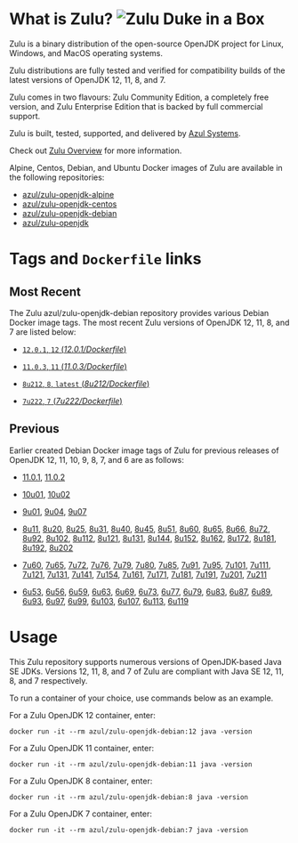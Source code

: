 What is Zulu? ![Zulu Duke in a Box][1]
======================================

Zulu is a binary distribution of the open-source OpenJDK project for Linux, Windows, and MacOS operating systems.

Zulu distributions are fully tested and verified for compatibility builds of the latest versions of OpenJDK 12, 11, 8, and 7.

Zulu comes in two flavours: Zulu Community Edition, a completely free version, and Zulu Enterprise Edition that is backed by full commercial support.

Zulu is built, tested, supported, and delivered by [Azul Systems][2].

Check out [Zulu Overview][3] for more information.

Alpine, Centos, Debian, and Ubuntu Docker images of Zulu are available in the following repositories:

  * [azul/zulu-openjdk-alpine][4]
  * [azul/zulu-openjdk-centos][5]
  * [azul/zulu-openjdk-debian][6]
  * [azul/zulu-openjdk][7]

Tags and `Dockerfile` links
===========================

Most Recent
-----------

The Zulu azul/zulu-openjdk-debian repository provides various Debian Docker image tags. The most recent Zulu versions of OpenJDK 12, 11, 8, and 7 are listed below:

 * [`12.0.1`, `12` (*12.0.1/Dockerfile*)][82]

 * [`11.0.3`, `11` (*11.0.3/Dockerfile*)][79]

 * [`8u212`, `8`, `latest` (*8u212/Dockerfile*)][50]

 * [`7u222`, `7` (*7u222/Dockerfile*)][28]

Previous
--------

Earlier created Debian Docker image tags of Zulu for previous releases of OpenJDK 12, 11, 10, 9, 8, 7, and 6 are as follows:

* [11.0.1][80], [11.0.2][81]

* [10u01][77], [10u02][78]

* [9u01][74], [9u04][75], [9u07][76]

* [8u11][51], [8u20][52], [8u25][53], [8u31][54], [8u40][55], [8u45][56], [8u51][57], [8u60][58], [8u65][59], [8u66][60], [8u72][61], [8u92][62], [8u102][63], [8u112][64], [8u121][65], [8u131][66], [8u144][67], [8u152][68], [8u162][69], [8u172][70], [8u181][71], [8u192][72], [8u202][73]

* [7u60][29], [7u65][30], [7u72][31], [7u76][32], [7u79][33], [7u80][34], [7u85][35], [7u91][36], [7u95][37], [7u101][38], [7u111][39], [7u121][40], [7u131][41], [7u141][42], [7u154][43], [7u161][44], [7u171][45], [7u181][46], [7u191][47], [7u201][48], [7u211][49]

* [6u53][10], [6u56][11], [6u59][12], [6u63][13], [6u69][14], [6u73][15], [6u77][16], [6u79][17], [6u83][18], [6u87][19], [6u89][20], [6u93][21], [6u97][22], [6u99][23], [6u103][24], [6u107][25], [6u113][26], [6u119][27]

Usage
=====

This Zulu repository supports numerous versions of OpenJDK-based Java SE JDKs. Versions 12, 11, 8, and 7 of Zulu are compliant with Java SE 12, 11, 8, and 7 respectively.

To run a container of your choice, use commands below as an example.

For a Zulu OpenJDK 12 container, enter:

    docker run -it --rm azul/zulu-openjdk-debian:12 java -version

For a Zulu OpenJDK 11 container, enter:

    docker run -it --rm azul/zulu-openjdk-debian:11 java -version

For a Zulu OpenJDK 8 container, enter:

    docker run -it --rm azul/zulu-openjdk-debian:8 java -version

For a Zulu OpenJDK 7 container, enter:

    docker run -it --rm azul/zulu-openjdk-debian:7 java -version

  [1]: https://www.azul.com/files/ZuluDocker60.gif
  [2]: http://www.azul.com/zulu
  [3]: https://www.azul.com/products/zulu-enterprise
  [4]: https://hub.docker.com/r/azul/zulu-openjdk-alpine
  [5]: https://hub.docker.com/r/azul/zulu-openjdk-centos
  [6]: https://hub.docker.com/r/azul/zulu-openjdk-debian
  [7]: https://hub.docker.com/r/azul/zulu-openjdk

  [10]: https://github.com/zulu-openjdk/zulu-openjdk/blob/master/debian/6u53-6.5.0.2/Dockerfile
  [11]: https://github.com/zulu-openjdk/zulu-openjdk/blob/master/debian/6u56-6.6.0.1/Dockerfile
  [12]: https://github.com/zulu-openjdk/zulu-openjdk/blob/master/debian/6u59-6.7.0.2/Dockerfile
  [13]: https://github.com/zulu-openjdk/zulu-openjdk/blob/master/debian/6u63-6.8.0.1/Dockerfile
  [14]: https://github.com/zulu-openjdk/zulu-openjdk/blob/master/debian/6u69-6.9.0.3/Dockerfile
  [15]: https://github.com/zulu-openjdk/zulu-openjdk/blob/master/debian/6u73-6.10.0.3/Dockerfile
  [16]: https://github.com/zulu-openjdk/zulu-openjdk/blob/master/debian/6u77-6.11.0.2/Dockerfile
  [17]: https://github.com/zulu-openjdk/zulu-openjdk/blob/master/debian/6u79-6.12.0.2/Dockerfile
  [18]: https://github.com/zulu-openjdk/zulu-openjdk/blob/master/debian/6u83-6.13.0.3/Dockerfile
  [19]: https://github.com/zulu-openjdk/zulu-openjdk/blob/master/debian/6u87-6.14.0.1/Dockerfile
  [20]: https://github.com/zulu-openjdk/zulu-openjdk/blob/master/debian/6u89-6.15.0.1/Dockerfile
  [21]: https://github.com/zulu-openjdk/zulu-openjdk/blob/master/debian/6u93-6.16.0.1/Dockerfile
  [22]: https://github.com/zulu-openjdk/zulu-openjdk/blob/master/debian/6u97-6.17.0.1/Dockerfile
  [23]: https://github.com/zulu-openjdk/zulu-openjdk/blob/master/debian/6u99-6.18.0.3/Dockerfile
  [24]: https://github.com/zulu-openjdk/zulu-openjdk/blob/master/debian/6u103-6.19.0.1/Dockerfile
  [25]: https://github.com/zulu-openjdk/zulu-openjdk/blob/master/debian/6u107-6.20.0.1/Dockerfile
  [26]: https://github.com/zulu-openjdk/zulu-openjdk/blob/master/debian/6u113-6.21.0.3/Dockerfile
  [27]: https://github.com/zulu-openjdk/zulu-openjdk/blob/master/debian/6u119-6.22.0.3/Dockerfile
  [28]: https://github.com/zulu-openjdk/zulu-openjdk/blob/master/debian/7u222-7.29.0.5/Dockerfile
  [29]: https://github.com/zulu-openjdk/zulu-openjdk/blob/master/debian/7u60-7.5.0.1/Dockerfile
  [30]: https://github.com/zulu-openjdk/zulu-openjdk/blob/master/debian/7u65-7.6.0.1/Dockerfile
  [31]: https://github.com/zulu-openjdk/zulu-openjdk/blob/master/debian/7u72-7.7.0.1/Dockerfile
  [32]: https://github.com/zulu-openjdk/zulu-openjdk/blob/master/debian/7u76-7.8.0.3/Dockerfile
  [33]: https://github.com/zulu-openjdk/zulu-openjdk/blob/master/debian/7u79-7.9.0.2/Dockerfile
  [34]: https://github.com/zulu-openjdk/zulu-openjdk/blob/master/debian/7u80-7.10.0.1/Dockerfile
  [35]: https://github.com/zulu-openjdk/zulu-openjdk/blob/master/debian/7u85-7.11.0.3/Dockerfile
  [36]: https://github.com/zulu-openjdk/zulu-openjdk/blob/master/debian/7u91-7.12.0.3/Dockerfile
  [37]: https://github.com/zulu-openjdk/zulu-openjdk/blob/master/debian/7u95-7.13.0.1/Dockerfile
  [38]: https://github.com/zulu-openjdk/zulu-openjdk/blob/master/debian/7u101-7.14.0.5/Dockerfile
  [39]: https://github.com/zulu-openjdk/zulu-openjdk/blob/master/debian/7u111-7.15.0.1/Dockerfile
  [40]: https://github.com/zulu-openjdk/zulu-openjdk/blob/master/debian/7u121-7.16.0.1/Dockerfile
  [41]: https://github.com/zulu-openjdk/zulu-openjdk/blob/master/debian/7u131-7.17.0.5/Dockerfile
  [42]: https://github.com/zulu-openjdk/zulu-openjdk/blob/master/debian/7u141-7.18.0.3/Dockerfile
  [43]: https://github.com/zulu-openjdk/zulu-openjdk/blob/master/debian/7u154-7.20.0.3/Dockerfile
  [44]: https://github.com/zulu-openjdk/zulu-openjdk/blob/master/debian/7u161-7.21.0.3/Dockerfile
  [45]: https://github.com/zulu-openjdk/zulu-openjdk/blob/master/debian/7u171-7.22.0.3/Dockerfile
  [46]: https://github.com/zulu-openjdk/zulu-openjdk/blob/master/debian/7u181-7.23.0.1/Dockerfile
  [47]: https://github.com/zulu-openjdk/zulu-openjdk/blob/master/debian/7u191-7.24.0.1/Dockerfile
  [48]: https://github.com/zulu-openjdk/zulu-openjdk/blob/master/debian/7u201-7.25.0.5/Dockerfile
  [49]: https://github.com/zulu-openjdk/zulu-openjdk/blob/master/debian/7u211-7.27.0.1/Dockerfile
  [50]: https://github.com/zulu-openjdk/zulu-openjdk/blob/master/debian/8u212-8.38.0.13/Dockerfile
  [51]: https://github.com/zulu-openjdk/zulu-openjdk/blob/master/debian/8u11-8.2.0.1/Dockerfile
  [52]: https://github.com/zulu-openjdk/zulu-openjdk/blob/master/debian/8u20-8.3.0.1/Dockerfile
  [53]: https://github.com/zulu-openjdk/zulu-openjdk/blob/master/debian/8u25-8.4.0.1/Dockerfile
  [54]: https://github.com/zulu-openjdk/zulu-openjdk/blob/master/debian/8u31-8.5.0.1/Dockerfile
  [55]: https://github.com/zulu-openjdk/zulu-openjdk/blob/master/debian/8u40-8.6.0.1/Dockerfile
  [56]: https://github.com/zulu-openjdk/zulu-openjdk/blob/master/debian/8u45-8.7.0.5/Dockerfile
  [57]: https://github.com/zulu-openjdk/zulu-openjdk/blob/master/debian/8u51-8.8.0.3/Dockerfile
  [58]: https://github.com/zulu-openjdk/zulu-openjdk/blob/master/debian/8u60-8.9.0.4/Dockerfile
  [59]: https://github.com/zulu-openjdk/zulu-openjdk/blob/master/debian/8u65-8.10.0.1/Dockerfile
  [60]: https://github.com/zulu-openjdk/zulu-openjdk/blob/master/debian/8u66-8.11.0.1/Dockerfile
  [61]: https://github.com/zulu-openjdk/zulu-openjdk/blob/master/debian/8u72-8.13.0.5/Dockerfile
  [62]: https://github.com/zulu-openjdk/zulu-openjdk/blob/master/debian/8u92-8.15.0.1/Dockerfile
  [63]: https://github.com/zulu-openjdk/zulu-openjdk/blob/master/debian/8u102-8.17.0.3/Dockerfile
  [64]: https://github.com/zulu-openjdk/zulu-openjdk/blob/master/debian/8u112-8.19.0.1/Dockerfile
  [65]: https://github.com/zulu-openjdk/zulu-openjdk/blob/master/debian/8u121-8.20.0.5/Dockerfile
  [66]: https://github.com/zulu-openjdk/zulu-openjdk/blob/master/debian/8u131-8.21.0.1/Dockerfile
  [67]: https://github.com/zulu-openjdk/zulu-openjdk/blob/master/debian/8u144-8.23.0.3/Dockerfile
  [68]: https://github.com/zulu-openjdk/zulu-openjdk/blob/master/debian/8u152-8.25.0.1/Dockerfile
  [69]: https://github.com/zulu-openjdk/zulu-openjdk/blob/master/debian/8u162-8.27.0.7/Dockerfile
  [70]: https://github.com/zulu-openjdk/zulu-openjdk/blob/master/debian/8u172-8.30.0.1/Dockerfile
  [71]: https://github.com/zulu-openjdk/zulu-openjdk/blob/master/debian/8u181-8.31.0.1/Dockerfile
  [72]: https://github.com/zulu-openjdk/zulu-openjdk/blob/master/debian/8u192-8.33.0.1/Dockerfile
  [73]: https://github.com/zulu-openjdk/zulu-openjdk/blob/master/debian/8u202-8.36.0.1/Dockerfile
  [74]: https://github.com/zulu-openjdk/zulu-openjdk/blob/master/debian/9u01-9.0.1.3/Dockerfile
  [75]: https://github.com/zulu-openjdk/zulu-openjdk/blob/master/debian/9u04-9.0.4.1/Dockerfile
  [76]: https://github.com/zulu-openjdk/zulu-openjdk/blob/master/debian/9u07-9.0.7.1/Dockerfile
  [77]: https://github.com/zulu-openjdk/zulu-openjdk/blob/master/debian/10u01-10.2/Dockerfile
  [78]: https://github.com/zulu-openjdk/zulu-openjdk/blob/master/debian/10u02-10.3/Dockerfile
  [79]: https://github.com/zulu-openjdk/zulu-openjdk/blob/master/debian/11.0.3-11.31/Dockerfile
  [80]: https://github.com/zulu-openjdk/zulu-openjdk/blob/master/debian/11.0.1-11.2/Dockerfile
  [81]: https://github.com/zulu-openjdk/zulu-openjdk/blob/master/debian/11.0.2-11.29/Dockerfile
  [82]: https://github.com/zulu-openjdk/zulu-openjdk/blob/master/debian/12.0.1-12.2/Dockerfile

